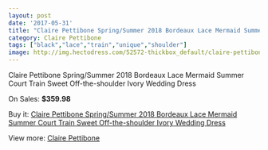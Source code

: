 ```yaml
---
layout: post
date: '2017-05-31'
title: "Claire Pettibone Spring/Summer 2018 Bordeaux Lace Mermaid Summer Court Train Sweet Off-the-shoulder Ivory Wedding Dress"
category: Claire Pettibone
tags: ["black","lace","train","unique","shoulder"]
image: http://img.hectodress.com/52572-thickbox_default/claire-pettibone-spring-summer-2018-bordeaux-lace-mermaid-summer-court-train-sweet-off-the-shoulder-ivory-wedding-dress.jpg
---
```

Claire Pettibone Spring/Summer 2018 Bordeaux Lace Mermaid Summer Court Train Sweet Off-the-shoulder Ivory Wedding Dress

On Sales: **$359.98**
<a href="https://www.hectodress.com/claire-pettibone/16558-claire-pettibone-spring-summer-2018-bordeaux-lace-mermaid-summer-court-train-sweet-off-the-shoulder-ivory-wedding-dress.html"><amp-img layout="responsive" width="600" height="600" src="//img.hectodress.com/52572-thickbox_default/claire-pettibone-spring-summer-2018-bordeaux-lace-mermaid-summer-court-train-sweet-off-the-shoulder-ivory-wedding-dress.jpg" alt="Claire Pettibone Spring/Summer 2018 Bordeaux Lace Mermaid Summer Court Train Sweet Off-the-shoulder Ivory Wedding Dress 0" /></a>
<a href="https://www.hectodress.com/claire-pettibone/16558-claire-pettibone-spring-summer-2018-bordeaux-lace-mermaid-summer-court-train-sweet-off-the-shoulder-ivory-wedding-dress.html"><amp-img layout="responsive" width="600" height="600" src="//img.hectodress.com/52579-thickbox_default/claire-pettibone-spring-summer-2018-bordeaux-lace-mermaid-summer-court-train-sweet-off-the-shoulder-ivory-wedding-dress.jpg" alt="Claire Pettibone Spring/Summer 2018 Bordeaux Lace Mermaid Summer Court Train Sweet Off-the-shoulder Ivory Wedding Dress 1" /></a>
<a href="https://www.hectodress.com/claire-pettibone/16558-claire-pettibone-spring-summer-2018-bordeaux-lace-mermaid-summer-court-train-sweet-off-the-shoulder-ivory-wedding-dress.html"><amp-img layout="responsive" width="600" height="600" src="//img.hectodress.com/52578-thickbox_default/claire-pettibone-spring-summer-2018-bordeaux-lace-mermaid-summer-court-train-sweet-off-the-shoulder-ivory-wedding-dress.jpg" alt="Claire Pettibone Spring/Summer 2018 Bordeaux Lace Mermaid Summer Court Train Sweet Off-the-shoulder Ivory Wedding Dress 2" /></a>
<a href="https://www.hectodress.com/claire-pettibone/16558-claire-pettibone-spring-summer-2018-bordeaux-lace-mermaid-summer-court-train-sweet-off-the-shoulder-ivory-wedding-dress.html"><amp-img layout="responsive" width="600" height="600" src="//img.hectodress.com/52577-thickbox_default/claire-pettibone-spring-summer-2018-bordeaux-lace-mermaid-summer-court-train-sweet-off-the-shoulder-ivory-wedding-dress.jpg" alt="Claire Pettibone Spring/Summer 2018 Bordeaux Lace Mermaid Summer Court Train Sweet Off-the-shoulder Ivory Wedding Dress 3" /></a>
<a href="https://www.hectodress.com/claire-pettibone/16558-claire-pettibone-spring-summer-2018-bordeaux-lace-mermaid-summer-court-train-sweet-off-the-shoulder-ivory-wedding-dress.html"><amp-img layout="responsive" width="600" height="600" src="//img.hectodress.com/52576-thickbox_default/claire-pettibone-spring-summer-2018-bordeaux-lace-mermaid-summer-court-train-sweet-off-the-shoulder-ivory-wedding-dress.jpg" alt="Claire Pettibone Spring/Summer 2018 Bordeaux Lace Mermaid Summer Court Train Sweet Off-the-shoulder Ivory Wedding Dress 4" /></a>
<a href="https://www.hectodress.com/claire-pettibone/16558-claire-pettibone-spring-summer-2018-bordeaux-lace-mermaid-summer-court-train-sweet-off-the-shoulder-ivory-wedding-dress.html"><amp-img layout="responsive" width="600" height="600" src="//img.hectodress.com/52575-thickbox_default/claire-pettibone-spring-summer-2018-bordeaux-lace-mermaid-summer-court-train-sweet-off-the-shoulder-ivory-wedding-dress.jpg" alt="Claire Pettibone Spring/Summer 2018 Bordeaux Lace Mermaid Summer Court Train Sweet Off-the-shoulder Ivory Wedding Dress 5" /></a>
<a href="https://www.hectodress.com/claire-pettibone/16558-claire-pettibone-spring-summer-2018-bordeaux-lace-mermaid-summer-court-train-sweet-off-the-shoulder-ivory-wedding-dress.html"><amp-img layout="responsive" width="600" height="600" src="//img.hectodress.com/52574-thickbox_default/claire-pettibone-spring-summer-2018-bordeaux-lace-mermaid-summer-court-train-sweet-off-the-shoulder-ivory-wedding-dress.jpg" alt="Claire Pettibone Spring/Summer 2018 Bordeaux Lace Mermaid Summer Court Train Sweet Off-the-shoulder Ivory Wedding Dress 6" /></a>
<a href="https://www.hectodress.com/claire-pettibone/16558-claire-pettibone-spring-summer-2018-bordeaux-lace-mermaid-summer-court-train-sweet-off-the-shoulder-ivory-wedding-dress.html"><amp-img layout="responsive" width="600" height="600" src="//img.hectodress.com/52573-thickbox_default/claire-pettibone-spring-summer-2018-bordeaux-lace-mermaid-summer-court-train-sweet-off-the-shoulder-ivory-wedding-dress.jpg" alt="Claire Pettibone Spring/Summer 2018 Bordeaux Lace Mermaid Summer Court Train Sweet Off-the-shoulder Ivory Wedding Dress 7" /></a>

Buy it: [Claire Pettibone Spring/Summer 2018 Bordeaux Lace Mermaid Summer Court Train Sweet Off-the-shoulder Ivory Wedding Dress](https://www.hectodress.com/claire-pettibone/16558-claire-pettibone-spring-summer-2018-bordeaux-lace-mermaid-summer-court-train-sweet-off-the-shoulder-ivory-wedding-dress.html "Claire Pettibone Spring/Summer 2018 Bordeaux Lace Mermaid Summer Court Train Sweet Off-the-shoulder Ivory Wedding Dress")

View more: [Claire Pettibone](https://www.hectodress.com/330-claire-pettibone "Claire Pettibone")